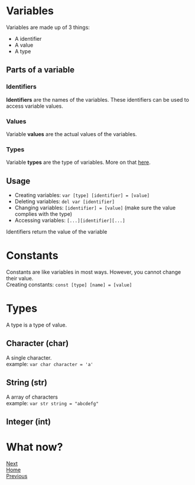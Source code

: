 # Variables
Variables are made up of 3 things:
- A identifier
- A value
- A type
## Parts of a variable
### Identifiers
**Identifiers** are the names of the variables. These identifiers can be used to access variable values.
### Values
Variable **values** are the actual values of the variables.
### Types
Variable **types** are the type of variables. More on that [here](#types-1).
## Usage
- Creating variables: `var [type] [identifier] = [value]`  
- Deleting variables: `del var [identifier]`  
- Changing variables: `[identifier] = [value]` (make sure the value complies with the type)  
- Accessing variables: `[...][identifier][...]`

Identifiers return the value of the variable
# Constants
Constants are like variables in most ways. However, you cannot change their value.  
Creating constants: `const [type] [name] = [value]`
# Types
A type is a type of value.
## Character (char)
A single character.  
example: `var char character = 'a'`
## String (str)
A array of characters  
example: `var str string = "abcdefg"`
## Integer (int)
# What now?
[Next](4_base-functions.md)  
[Home](1_getting-started.md)  
[Previous](3_variables.md)